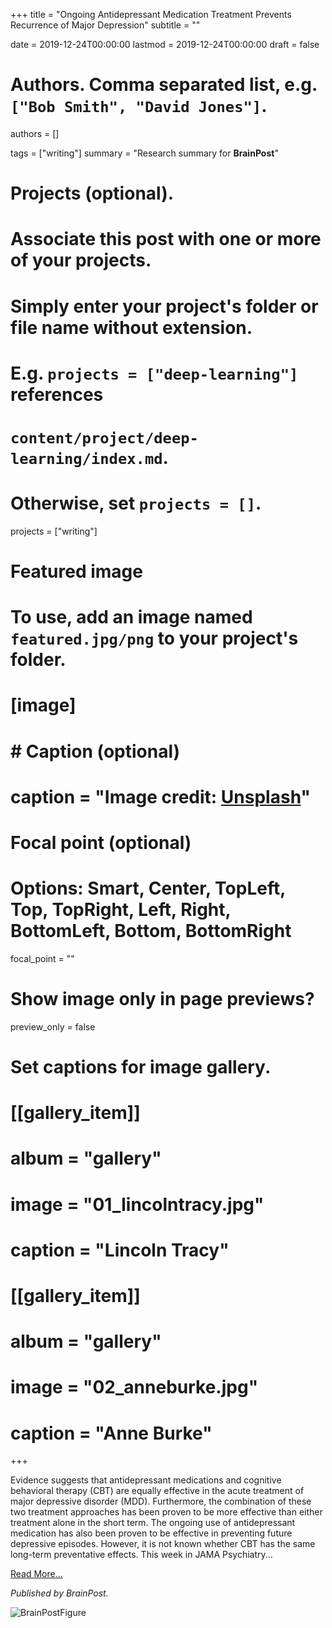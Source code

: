 +++
title = "Ongoing Antidepressant Medication Treatment Prevents Recurrence of Major Depression"
subtitle = ""

date = 2019-12-24T00:00:00
lastmod = 2019-12-24T00:00:00
draft = false

# Authors. Comma separated list, e.g. `["Bob Smith", "David Jones"]`.
authors = []

tags = ["writing"]
summary = "Research summary for **BrainPost**"

# Projects (optional).
#   Associate this post with one or more of your projects.
#   Simply enter your project's folder or file name without extension.
#   E.g. `projects = ["deep-learning"]` references 
#   `content/project/deep-learning/index.md`.
#   Otherwise, set `projects = []`.
projects = ["writing"]

# Featured image
# To use, add an image named `featured.jpg/png` to your project's folder. 
# [image]
#   # Caption (optional)
#   caption = "Image credit: [**Unsplash**](https://unsplash.com/photos/CpkOjOcXdUY)"

  # Focal point (optional)
  # Options: Smart, Center, TopLeft, Top, TopRight, Left, Right, BottomLeft, Bottom, BottomRight
  focal_point = ""

  # Show image only in page previews?
  preview_only = false

# Set captions for image gallery.

# [[gallery_item]]
# album = "gallery"
# image = "01_lincolntracy.jpg"
# caption = "Lincoln Tracy"

# [[gallery_item]]
# album = "gallery"
# image = "02_anneburke.jpg"
# caption = "Anne Burke"

+++

Evidence suggests that antidepressant medications and cognitive behavioral therapy (CBT) are equally effective in the acute treatment of major depressive disorder (MDD). Furthermore, the combination of these two treatment approaches has been proven to be more effective than either treatment alone in the short term. The ongoing use of antidepressant medication has also been proven to be effective in preventing future depressive episodes. However, it is not known whether CBT has the same long-term preventative effects. This week in JAMA Psychiatry...

[Read More...](https://www.brainpost.co/weekly-brainpost/2019/12/24/ongoing-antidepressant-medication-treatment-prevents-recurrence-of-major-depression)

*Published by BrainPost.*

![BrainPostFigure](/img/recoveryrate.png)